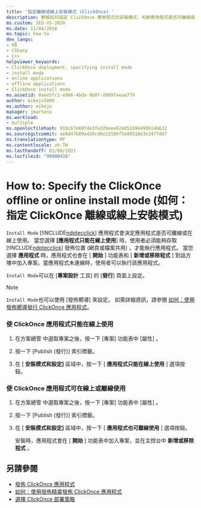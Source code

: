 ```yaml
---
title: '指定離線或線上安裝模式 (ClickOnce) '
description: 瞭解如何指定 ClickOnce 應用程式的安裝模式，判斷應用程式是否可離線或在線上使用。
ms.custom: SEO-VS-2020
ms.date: 11/04/2016
ms.topic: how-to
dev_langs:
- VB
- CSharp
- C++
helpviewer_keywords:
- ClickOnce deployment, specifying install mode
- install mode
- online applications
- offline applications
- ClickOnce install mode
ms.assetid: 0aee5fc1-e966-4bda-9b8f-d9997aeaa779
author: mikejo5000
ms.author: mikejo
manager: jmartens
ms.workload:
- multiple
ms.openlocfilehash: 918cb7e60f4e3fed2beee024d51b94499b14b632
ms.sourcegitcommit: ae6d47b09a439cd0e13180f5e89510e3e347fd47
ms.translationtype: MT
ms.contentlocale: zh-TW
ms.lasthandoff: 02/08/2021
ms.locfileid: "99900416"
---
```

# <a name="how-to-specify-the-clickonce-offline-or-online-install-mode"></a>How to: Specify the ClickOnce offline or online install mode (如何：指定 ClickOnce 離線或線上安裝模式)
`Install Mode` [!INCLUDE[ndptecclick](../deployment/includes/ndptecclick_md.md)] 應用程式會決定應用程式是否可離線或在線上使用。 當您選擇 **[應用程式只能在線上使用**] 時，使用者必須能夠存取 [!INCLUDE[ndptecclick](../deployment/includes/ndptecclick_md.md)] 發佈位置 (網頁或檔案共用) ，才能執行應用程式。 當您選擇 **應用程式** 時，應用程式也會在 [ **開始** ] 功能表和 [ **新增或移除程式** ] 對話方塊中加入專案。當應用程式未連線時，使用者可以執行該應用程式。

`Install Mode`可以在 [**專案設計** 工具] 的 [**發行**] 頁面上設定。

> [!NOTE]
> `Install Mode`也可以使用 [發佈嚮導] 來設定。 如需詳細資訊，請參閱 [如何：使用發佈嚮導發行 ClickOnce 應用程式](../deployment/how-to-publish-a-clickonce-application-using-the-publish-wizard.md)。

### <a name="to-make-a-clickonce-application-available-online-only"></a>使 ClickOnce 應用程式只能在線上使用

1. 在方案總管 中選取專案之後，按一下 [專案]  功能表中 [屬性] 。

2. 按一下 [Publish (發行)]  索引標籤。

3. 在 [ **安裝模式和設定]** 區域中，按一下 [ **應用程式只能在線上使用** ] 選項按鈕。

### <a name="to-make-a-clickonce-application-available-online-or-offline"></a>使 ClickOnce 應用程式可在線上或離線使用

1. 在方案總管 中選取專案之後，按一下 [專案]  功能表中 [屬性] 。

2. 按一下 [Publish (發行)]  索引標籤。

3. 在 [ **安裝模式和設定]** 區域中，按一下 [ **應用程式也可離線使用** ] 選項按鈕。

     安裝時，應用程式會在 [ **開始** ] 功能表中加入專案，並在主控台中 **新增或移除程式** 。

## <a name="see-also"></a>另請參閱
- [發佈 ClickOnce 應用程式](../deployment/publishing-clickonce-applications.md)
- [如何：使用發佈精靈發佈 ClickOnce 應用程式](../deployment/how-to-publish-a-clickonce-application-using-the-publish-wizard.md)
- [選擇 ClickOnce 部署策略](../deployment/choosing-a-clickonce-deployment-strategy.md)